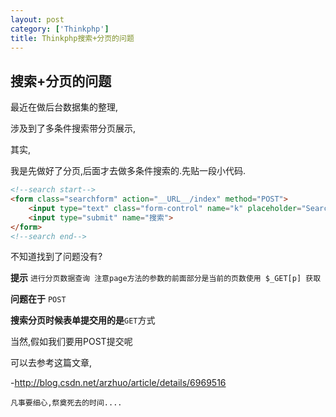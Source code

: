 ```yaml
---
layout: post
category: ['Thinkphp']
title: Thinkphp搜索+分页的问题
---
```

## 搜索+分页的问题
最近在做后台数据集的整理,

涉及到了多条件搜索带分页展示,

其实,

我是先做好了分页,后面才去做多条件搜索的.先贴一段小代码.

```html
<!--search start-->
<form class="searchform" action="__URL__/index" method="POST">
    <input type="text" class="form-control" name="k" placeholder="Search here..." />
    <input type="submit" name="搜索">
</form>
<!--search end-->
```
不知道找到了问题没有?

**提示**
`进行分页数据查询 注意page方法的参数的前面部分是当前的页数使用 $_GET[p] 获取`

**问题在于** `POST`

**搜索分页时候表单提交用的是**`GET`方式

当然,假如我们要用POST提交呢

可以去参考这篇文章,

-<http://blog.csdn.net/arzhuo/article/details/6969516>

`凡事要细心,祭奠死去的时间....`
